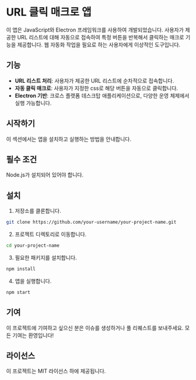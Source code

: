 # URL 클릭 매크로 앱

이 앱은 JavaScript와 Electron 프레임워크를 사용하여 개발되었습니다. 사용자가 제공한 URL 리스트에 대해 자동으로 접속하여 특정 버튼을 반복해서 클릭하는 매크로 기능을 제공합니다. 웹 자동화 작업을 필요로 하는 사용자에게 이상적인 도구입니다.

## 기능

- **URL 리스트 처리**: 사용자가 제공한 URL 리스트에 순차적으로 접속합니다.
- **자동 클릭 매크로**: 사용자가 지정한 css로 해당 버튼을 자동으로 클릭합니다.
- **Electron 기반**: 크로스 플랫폼 데스크탑 애플리케이션으로, 다양한 운영 체제에서 실행 가능합니다.

## 시작하기

이 섹션에서는 앱을 설치하고 실행하는 방법을 안내합니다.

## 필수 조건

Node.js가 설치되어 있어야 합니다.

## 설치

1. 저장소를 클론합니다.

```bash
git clone https://github.com/your-username/your-project-name.git
```

2. 프로젝트 디렉토리로 이동합니다.

```bash
cd your-project-name
```

3. 필요한 패키지를 설치합니다.

```bash
npm install
```

4. 앱을 실행합니다.

```bash
npm start
```

## 기여

이 프로젝트에 기여하고 싶으신 분은 이슈를 생성하거나 풀 리퀘스트를 보내주세요. 모든 기여는 환영입니다!

## 라이선스

이 프로젝트는 MIT 라이선스 하에 제공됩니다.
